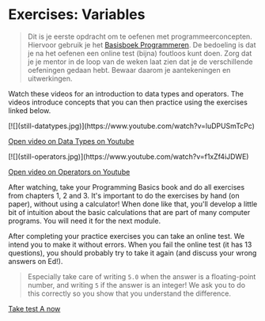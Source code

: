 # Exercises: Variables

> Dit is je eerste opdracht om te oefenen met programmeerconcepten. Hiervoor gebruik je het [Basisboek Programmeren](https://www.stgm.nl/basics/). De bedoeling is dat je na het oefenen een online test (bijna) foutloos kunt doen. Zorg dat je je mentor in de loop van de weken laat zien dat je de verschillende oefeningen gedaan hebt. Bewaar daarom je aantekeningen en uitwerkingen.

Watch these videos for an introduction to data types and operators. The videos introduce concepts that you can then practice using the exercises linked below.

<div markdown="1" class="mx-n3 mx-sm-n4 mx-lg-n5">
[![](still-datatypes.jpg)](https://www.youtube.com/watch?v=luDPUSmTcPc)
</div>

[Open video on Data Types on Youtube](https://www.youtube.com/watch?v=luDPUSmTcPc)

<div markdown="1" class="mx-n3 mx-sm-n4 mx-lg-n5">
[![](still-operators.jpg)](https://www.youtube.com/watch?v=f1xZf4iJDWE)
</div>

[Open video on Operators on Youtube](https://www.youtube.com/watch?v=f1xZf4iJDWE)

After watching, take your Programming Basics book and do all exercises from chapters 1, 2 and 3. It's important to do the exercises by hand (on paper), without using a calculator! When done like that, you'll develop a little bit of intuition about the basic calculations that are part of many computer programs. You will need it for the next module.

After completing your practice exercises you can take an online test. We intend you to make it without errors. When you fail the online test (it has 13 questions), you should probably try to take it again (and discuss your wrong answers on Ed!).

> Especially take care of writing `5.0` when the answer is a floating-point number, and writing `5` if the answer is an integer! We ask you to do this correctly so you show that you understand the difference.

[Take test A now](https://practice.mprog.nl/entry/prog1)
